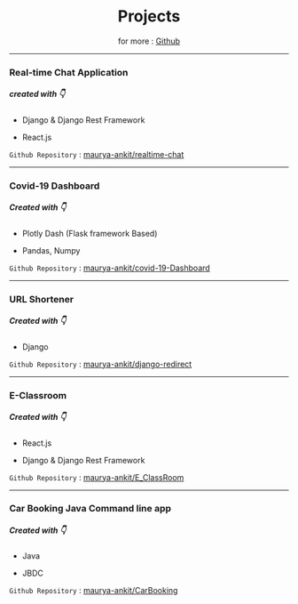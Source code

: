 # <center>Projects</center>

<center>for more : <a href="https://github.com/maurya-ankit">Github</a></center>

<hr/>

### Real-time Chat Application

##### created with 👇

- Django & Django Rest Framework

- React.js

`Github Repository` : [maurya-ankit/realtime-chat](https://github.com/maurya-ankit/realtime-chat)

<hr/>

### Covid-19 Dashboard

##### Created with 👇

- Plotly Dash (Flask framework Based)

- Pandas, Numpy

`Github Repository` : [maurya-ankit/covid-19-Dashboard](https://github.com/maurya-ankit/covid-19-Dashboard)

<hr/>

### URL Shortener

##### Created with 👇

- Django

`Github Repository` : [maurya-ankit/django-redirect](https://github.com/maurya-ankit/django-redirect)

<hr/>

### E-Classroom

##### Created with 👇

- React.js

- Django & Django Rest Framework

`Github Repository` : [maurya-ankit/E_ClassRoom](https://github.com/maurya-ankit/E_ClassRoom)

<hr/>

### Car Booking Java Command line app

##### Created with 👇

- Java

- JBDC

`Github Repository` : [maurya-ankit/CarBooking](https://github.com/maurya-ankit/CarBooking)
